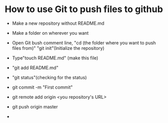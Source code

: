 # How to use Git to push files to github
+ Make a new repository without README.md
* Make a folder on wherever you want
+ Open Git bush comment line, "cd (the folder where you want to push files from)" "git init"(Initialize the repository)
* Type"touch README.md" (make this file)
+ "git add README.md"
* "git status"(checking for the status)
+ git commit -m "First commit"
* git remote add origin <you repository's URL>
+ git push origin master
* <ALL THE FILES IN THE FOLDER WILL BE PUSH UP TO THE REPOSITORY THAT YOU MADE ON GITHUB>
